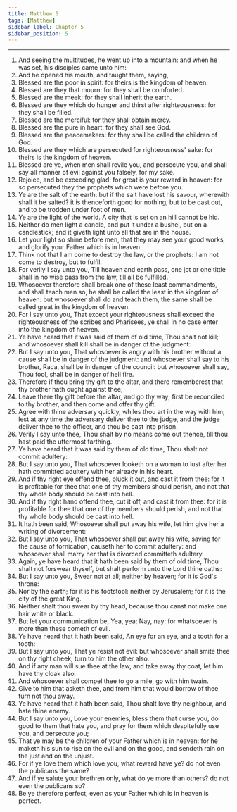 ```yaml
---
title: Matthew 5
tags: [Matthew]
sidebar_label: Chapter 5
sidebar_position: 5
---
```


---
1. And seeing the multitudes, he went up into a mountain: and when he was set, his disciples came unto him:
2. And he opened his mouth, and taught them, saying,
3. Blessed are the poor in spirit: for theirs is the kingdom of heaven.
4. Blessed are they that mourn: for they shall be comforted.
5. Blessed are the meek: for they shall inherit the earth.
6. Blessed are they which do hunger and thirst after righteousness: for they shall be filled.
7. Blessed are the merciful: for they shall obtain mercy.
8. Blessed are the pure in heart: for they shall see God.
9. Blessed are the peacemakers: for they shall be called the children of God.
10. Blessed are they which are persecuted for righteousness' sake: for theirs is the kingdom of heaven.
11. Blessed are ye, when men shall revile you, and persecute you, and shall say all manner of evil against you falsely, for my sake.
12. Rejoice, and be exceeding glad: for great is your reward in heaven: for so persecuted they the prophets which were before you.
13. Ye are the salt of the earth: but if the salt have lost his savour, wherewith shall it be salted? it is thenceforth good for nothing, but to be cast out, and to be trodden under foot of men.
14. Ye are the light of the world. A city that is set on an hill cannot be hid.
15. Neither do men light a candle, and put it under a bushel, but on a candlestick; and it giveth light unto all that are in the house.
16. Let your light so shine before men, that they may see your good works, and glorify your Father which is in heaven.
17. Think not that I am come to destroy the law, or the prophets: I am not come to destroy, but to fulfil.
18. For verily I say unto you, Till heaven and earth pass, one jot or one tittle shall in no wise pass from the law, till all be fulfilled.
19. Whosoever therefore shall break one of these least commandments, and shall teach men so, he shall be called the least in the kingdom of heaven: but whosoever shall do and teach them, the same shall be called great in the kingdom of heaven.
20. For I say unto you, That except your righteousness shall exceed the righteousness of the scribes and Pharisees, ye shall in no case enter into the kingdom of heaven.
21. Ye have heard that it was said of them of old time, Thou shalt not kill; and whosoever shall kill shall be in danger of the judgment:
22. But I say unto you, That whosoever is angry with his brother without a cause shall be in danger of the judgment: and whosoever shall say to his brother, Raca, shall be in danger of the council: but whosoever shall say, Thou fool, shall be in danger of hell fire.
23. Therefore if thou bring thy gift to the altar, and there rememberest that thy brother hath ought against thee;
24. Leave there thy gift before the altar, and go thy way; first be reconciled to thy brother, and then come and offer thy gift.
25. Agree with thine adversary quickly, whiles thou art in the way with him; lest at any time the adversary deliver thee to the judge, and the judge deliver thee to the officer, and thou be cast into prison.
26. Verily I say unto thee, Thou shalt by no means come out thence, till thou hast paid the uttermost farthing.
27. Ye have heard that it was said by them of old time, Thou shalt not commit adultery:
28. But I say unto you, That whosoever looketh on a woman to lust after her hath committed adultery with her already in his heart.
29. And if thy right eye offend thee, pluck it out, and cast it from thee: for it is profitable for thee that one of thy members should perish, and not that thy whole body should be cast into hell.
30. And if thy right hand offend thee, cut it off, and cast it from thee: for it is profitable for thee that one of thy members should perish, and not that thy whole body should be cast into hell.
31. It hath been said, Whosoever shall put away his wife, let him give her a writing of divorcement:
32. But I say unto you, That whosoever shall put away his wife, saving for the cause of fornication, causeth her to commit adultery: and whosoever shall marry her that is divorced committeth adultery.
33. Again, ye have heard that it hath been said by them of old time, Thou shalt not forswear thyself, but shalt perform unto the Lord thine oaths:
34. But I say unto you, Swear not at all; neither by heaven; for it is God's throne:
35. Nor by the earth; for it is his footstool: neither by Jerusalem; for it is the city of the great King.
36. Neither shalt thou swear by thy head, because thou canst not make one hair white or black.
37. But let your communication be, Yea, yea; Nay, nay: for whatsoever is more than these cometh of evil.
38. Ye have heard that it hath been said, An eye for an eye, and a tooth for a tooth:
39. But I say unto you, That ye resist not evil: but whosoever shall smite thee on thy right cheek, turn to him the other also.
40. And if any man will sue thee at the law, and take away thy coat, let him have thy cloak also.
41. And whosoever shall compel thee to go a mile, go with him twain.
42. Give to him that asketh thee, and from him that would borrow of thee turn not thou away.
43. Ye have heard that it hath been said, Thou shalt love thy neighbour, and hate thine enemy.
44. But I say unto you, Love your enemies, bless them that curse you, do good to them that hate you, and pray for them which despitefully use you, and persecute you;
45. That ye may be the children of your Father which is in heaven: for he maketh his sun to rise on the evil and on the good, and sendeth rain on the just and on the unjust.
46. For if ye love them which love you, what reward have ye? do not even the publicans the same?
47. And if ye salute your brethren only, what do ye more than others? do not even the publicans so?
48. Be ye therefore perfect, even as your Father which is in heaven is perfect.